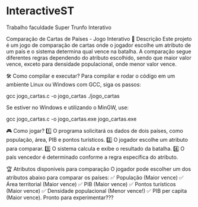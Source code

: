 # InteractiveST
Trabalho faculdade Super Trunfo Interativo

Comparação de Cartas de Países - Jogo Interativo
📌 Descrição
Este projeto é um jogo de comparação de cartas onde o jogador escolhe um atributo de um país e o sistema determina qual vence na batalha. A comparação segue diferentes regras dependendo do atributo escolhido, sendo que maior valor vence, exceto para densidade populacional, onde menor valor vence.

🛠 Como compilar e executar?
Para compilar e rodar o código em um ambiente Linux ou Windows com GCC, siga os passos:

gcc jogo_cartas.c -o jogo_cartas
./jogo_cartas

Se estiver no Windows e utilizando o MinGW, use:

gcc jogo_cartas.c -o jogo_cartas.exe
jogo_cartas.exe

🎮 Como jogar?
1️⃣ O programa solicitará os dados de dois países, como população, área, PIB e pontos turísticos. 2️⃣ O jogador escolhe um atributo para comparar. 3️⃣ O sistema calcula e exibe o resultado da batalha. 4️⃣ O país vencedor é determinado conforme a regra específica do atributo.

🏆 Atributos disponíveis para comparação
O jogador pode escolher um dos atributos abaixo para comparar os países: ✅ População (Maior vence) ✅ Área territorial (Maior vence) ✅ PIB (Maior vence) ✅ Pontos turísticos (Maior vence) ✅ Densidade populacional (Menor vence!) ✅ PIB per capita (Maior vence).
Pronto para experimentar???

